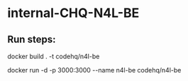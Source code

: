 # internal-CHQ-N4L-BE

## Run steps:

docker build . -t codehq/n4l-be

docker run -d -p 3000:3000 --name n4l-be codehq/n4l-be
